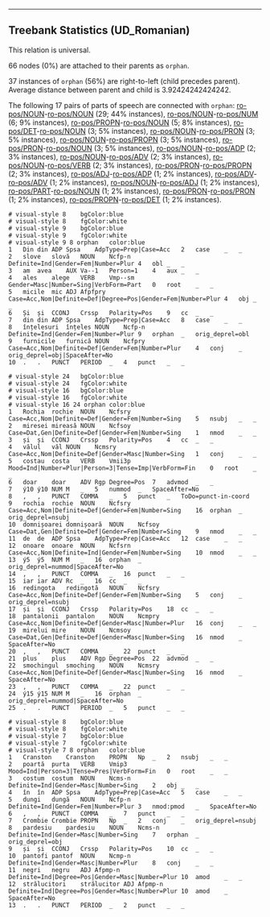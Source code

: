 

--------------------------------------------------------------------------------

## Treebank Statistics (UD_Romanian)

This relation is universal.

66 nodes (0%) are attached to their parents as `orphan`.

37 instances of `orphan` (56%) are right-to-left (child precedes parent).
Average distance between parent and child is 3.92424242424242.

The following 17 pairs of parts of speech are connected with `orphan`: [ro-pos/NOUN]()-[ro-pos/NOUN]() (29; 44% instances), [ro-pos/NOUN]()-[ro-pos/NUM]() (6; 9% instances), [ro-pos/PROPN]()-[ro-pos/NOUN]() (5; 8% instances), [ro-pos/DET]()-[ro-pos/NOUN]() (3; 5% instances), [ro-pos/NOUN]()-[ro-pos/PRON]() (3; 5% instances), [ro-pos/NOUN]()-[ro-pos/PROPN]() (3; 5% instances), [ro-pos/PRON]()-[ro-pos/NOUN]() (3; 5% instances), [ro-pos/NOUN]()-[ro-pos/ADP]() (2; 3% instances), [ro-pos/NOUN]()-[ro-pos/ADV]() (2; 3% instances), [ro-pos/NOUN]()-[ro-pos/VERB]() (2; 3% instances), [ro-pos/PRON]()-[ro-pos/PROPN]() (2; 3% instances), [ro-pos/ADJ]()-[ro-pos/ADP]() (1; 2% instances), [ro-pos/ADV]()-[ro-pos/ADV]() (1; 2% instances), [ro-pos/NOUN]()-[ro-pos/ADJ]() (1; 2% instances), [ro-pos/PART]()-[ro-pos/NOUN]() (1; 2% instances), [ro-pos/PRON]()-[ro-pos/PRON]() (1; 2% instances), [ro-pos/PROPN]()-[ro-pos/DET]() (1; 2% instances).


~~~ conllu
# visual-style 8	bgColor:blue
# visual-style 8	fgColor:white
# visual-style 9	bgColor:blue
# visual-style 9	fgColor:white
# visual-style 9 8 orphan	color:blue
1	Din	din	ADP	Spsa	AdpType=Prep|Case=Acc	2	case	_	_
2	slove	slovă	NOUN	Ncfp-n	Definite=Ind|Gender=Fem|Number=Plur	4	obl	_	_
3	am	avea	AUX	Va--1	Person=1	4	aux	_	_
4	ales	alege	VERB	Vmp--sm	Gender=Masc|Number=Sing|VerbForm=Part	0	root	_	_
5	micile	mic	ADJ	Afpfpry	Case=Acc,Nom|Definite=Def|Degree=Pos|Gender=Fem|Number=Plur	4	obj	_	_
6	Și	și	CCONJ	Crssp	Polarity=Pos	9	cc	_	_
7	din	din	ADP	Spsa	AdpType=Prep|Case=Acc	8	case	_	_
8	înțelesuri	înțeles	NOUN	Ncfp-n	Definite=Ind|Gender=Fem|Number=Plur	9	orphan	_	orig_deprel=obl
9	furnicile	furnică	NOUN	Ncfpry	Case=Acc,Nom|Definite=Def|Gender=Fem|Number=Plur	4	conj	_	orig_deprel=obj|SpaceAfter=No
10	.	.	PUNCT	PERIOD	_	4	punct	_	_

~~~


~~~ conllu
# visual-style 24	bgColor:blue
# visual-style 24	fgColor:white
# visual-style 16	bgColor:blue
# visual-style 16	fgColor:white
# visual-style 16 24 orphan	color:blue
1	Rochia	rochie	NOUN	Ncfsry	Case=Acc,Nom|Definite=Def|Gender=Fem|Number=Sing	5	nsubj	_	_
2	miresei	mireasă	NOUN	Ncfsoy	Case=Dat,Gen|Definite=Def|Gender=Fem|Number=Sing	1	nmod	_	_
3	și	și	CCONJ	Crssp	Polarity=Pos	4	cc	_	_
4	vălul	văl	NOUN	Ncmsry	Case=Acc,Nom|Definite=Def|Gender=Masc|Number=Sing	1	conj	_	_
5	costau	costa	VERB	Vmii3p	Mood=Ind|Number=Plur|Person=3|Tense=Imp|VerbForm=Fin	0	root	_	_
6	doar	doar	ADV	Rgp	Degree=Pos	7	advmod	_	_
7	ý10	ý10	NUM	M	_	5	nummod	_	SpaceAfter=No
8	,	,	PUNCT	COMMA	_	5	punct	_	ToDo=punct-in-coord
9	rochia	rochie	NOUN	Ncfsry	Case=Acc,Nom|Definite=Def|Gender=Fem|Number=Sing	16	orphan	_	orig_deprel=nsubj
10	domnișoarei	domnișoară	NOUN	Ncfsoy	Case=Dat,Gen|Definite=Def|Gender=Fem|Number=Sing	9	nmod	_	_
11	de	de	ADP	Spsa	AdpType=Prep|Case=Acc	12	case	_	_
12	onoare	onoare	NOUN	Ncfsrn	Case=Acc,Nom|Definite=Ind|Gender=Fem|Number=Sing	10	nmod	_	_
13	ý5	ý5	NUM	M	_	16	orphan	_	orig_deprel=nummod|SpaceAfter=No
14	,	,	PUNCT	COMMA	_	16	punct	_	_
15	iar	iar	ADV	Rc	_	16	cc	_	_
16	redingota	redingotă	NOUN	Ncfsry	Case=Acc,Nom|Definite=Def|Gender=Fem|Number=Sing	5	conj	_	orig_deprel=nsubj
17	și	și	CCONJ	Crssp	Polarity=Pos	18	cc	_	_
18	pantalonii	pantalon	NOUN	Ncmpry	Case=Acc,Nom|Definite=Def|Gender=Masc|Number=Plur	16	conj	_	_
19	mirelui	mire	NOUN	Ncmsoy	Case=Dat,Gen|Definite=Def|Gender=Masc|Number=Sing	16	nmod	_	SpaceAfter=No
20	,	,	PUNCT	COMMA	_	22	punct	_	_
21	plus	plus	ADV	Rgp	Degree=Pos	22	advmod	_	_
22	smochingul	smoching	NOUN	Ncmsry	Case=Acc,Nom|Definite=Def|Gender=Masc|Number=Sing	16	nmod	_	SpaceAfter=No
23	,	,	PUNCT	COMMA	_	22	punct	_	_
24	ý15	ý15	NUM	M	_	16	orphan	_	orig_deprel=nummod|SpaceAfter=No
25	.	.	PUNCT	PERIOD	_	5	punct	_	_

~~~


~~~ conllu
# visual-style 8	bgColor:blue
# visual-style 8	fgColor:white
# visual-style 7	bgColor:blue
# visual-style 7	fgColor:white
# visual-style 7 8 orphan	color:blue
1	Cranston	Cranston	PROPN	Np	_	2	nsubj	_	_
2	poartă	purta	VERB	Vmip3	Mood=Ind|Person=3|Tense=Pres|VerbForm=Fin	0	root	_	_
3	costum	costum	NOUN	Ncms-n	Definite=Ind|Gender=Masc|Number=Sing	2	obj	_	_
4	în	în	ADP	Spsa	AdpType=Prep|Case=Acc	5	case	_	_
5	dungi	dungă	NOUN	Ncfp-n	Definite=Ind|Gender=Fem|Number=Plur	3	nmod:pmod	_	SpaceAfter=No
6	,	,	PUNCT	COMMA	_	7	punct	_	_
7	Crombie	Crombie	PROPN	Np	_	2	conj	_	orig_deprel=nsubj
8	pardesiu	pardesiu	NOUN	Ncms-n	Definite=Ind|Gender=Masc|Number=Sing	7	orphan	_	orig_deprel=obj
9	și	și	CCONJ	Crssp	Polarity=Pos	10	cc	_	_
10	pantofi	pantof	NOUN	Ncmp-n	Definite=Ind|Gender=Masc|Number=Plur	8	conj	_	_
11	negri	negru	ADJ	Afpmp-n	Definite=Ind|Degree=Pos|Gender=Masc|Number=Plur	10	amod	_	_
12	strălucitori	strălucitor	ADJ	Afpmp-n	Definite=Ind|Degree=Pos|Gender=Masc|Number=Plur	10	amod	_	SpaceAfter=No
13	.	.	PUNCT	PERIOD	_	2	punct	_	_

~~~


